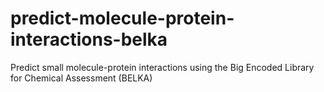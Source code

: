 # predict-molecule-protein-interactions-belka
Predict small molecule-protein interactions using the Big Encoded Library for Chemical Assessment (BELKA)
